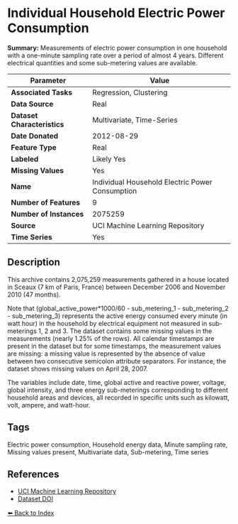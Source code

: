 # Individual Household Electric Power Consumption

**Summary:** Measurements of electric power consumption in one household with a one-minute sampling rate over a period of almost 4 years. Different electrical quantities and some sub-metering values are available.

| Parameter | Value |
| --- | --- |
| **Associated Tasks** | Regression, Clustering |
| **Data Source** | Real |
| **Dataset Characteristics** | Multivariate, Time-Series |
| **Date Donated** | 2012-08-29 |
| **Feature Type** | Real |
| **Labeled** | Likely Yes |
| **Missing Values** | Yes |
| **Name** | Individual Household Electric Power Consumption |
| **Number of Features** | 9 |
| **Number of Instances** | 2075259 |
| **Source** | UCI Machine Learning Repository |
| **Time Series** | Yes |

## Description

This archive contains 2,075,259 measurements gathered in a house located in Sceaux (7 km of Paris, France) between December 2006 and November 2010 (47 months).

Note that (global_active_power*1000/60 - sub_metering_1 - sub_metering_2 - sub_metering_3) represents the active energy consumed every minute (in watt hour) in the household by electrical equipment not measured in sub-meterings 1, 2 and 3. The dataset contains some missing values in the measurements (nearly 1.25% of the rows). All calendar timestamps are present in the dataset but for some timestamps, the measurement values are missing: a missing value is represented by the absence of value between two consecutive semicolon attribute separators. For instance, the dataset shows missing values on April 28, 2007.

The variables include date, time, global active and reactive power, voltage, global intensity, and three energy sub-meterings corresponding to different household areas and devices, all recorded in specific units such as kilowatt, volt, ampere, and watt-hour.

## Tags

Electric power consumption, Household energy data, Minute sampling rate, Missing values present, Multivariate data, Sub-metering, Time series

## References

- [UCI Machine Learning Repository](https://archive.ics.uci.edu/ml/datasets/Individual+household+electric+power+consumption)
- [Dataset DOI](https://doi.org/10.24432/C58K54)

[⬅️ Back to Index](../README.md)
